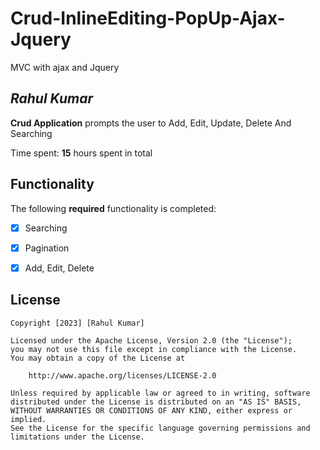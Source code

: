 # Crud-InlineEditing-PopUp-Ajax-Jquery
MVC with ajax and Jquery

## *Rahul Kumar*

**Crud Application** prompts the user to Add, Edit, Update, Delete And Searching

Time spent: **15** hours spent in total

## Functionality

The following **required** functionality is completed:

* [x] Searching
* [x] Pagination
* [x] Add, Edit, Delete


## License

    Copyright [2023] [Rahul Kumar]

    Licensed under the Apache License, Version 2.0 (the "License");
    you may not use this file except in compliance with the License.
    You may obtain a copy of the License at

        http://www.apache.org/licenses/LICENSE-2.0

    Unless required by applicable law or agreed to in writing, software
    distributed under the License is distributed on an "AS IS" BASIS,
    WITHOUT WARRANTIES OR CONDITIONS OF ANY KIND, either express or implied.
    See the License for the specific language governing permissions and
    limitations under the License.
